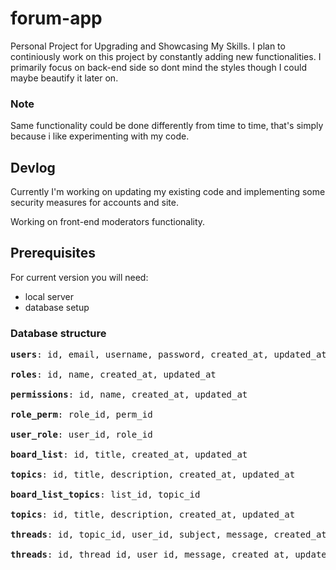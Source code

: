 # forum-app 
Personal Project for Upgrading and Showcasing My Skills. I plan to continiously work on this project by constantly adding new functionalities. I primarily focus on back-end side so dont mind the styles though I could maybe beautify it later on. 
### Note
Same functionality could be done differently from time to time, that's simply because i like experimenting with my code.
## Devlog
Currently I'm working on updating my existing code and implementing some security measures for accounts and site.

Working on front-end moderators functionality.
## Prerequisites
For current version you will need:
- local server
- database setup
### Database structure
<pre>
<b>users</b>: id, email, username, password, created_at, updated_at

<b>roles</b>: id, name, created_at, updated_at

<b>permissions</b>: id, name, created_at, updated_at

<b>role_perm</b>: role_id, perm_id

<b>user_role</b>: user_id, role_id

<b>board_list</b>: id, title, created_at, updated_at

<b>topics</b>: id, title, description, created_at, updated_at

<b>board_list_topics</b>: list_id, topic_id

<b>topics</b>: id, title, description, created_at, updated_at

<b>threads</b>: id, topic_id, user_id, subject, message, created_at, updated_at

<b>threads</b>: id, thread_id, user_id, message, created_at, updated_at
</pre>
